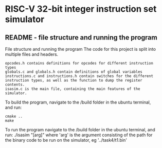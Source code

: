 # RISC-V 32-bit integer instruction set simulator


## README - file structure and running the program

File structure and running the program
The code for this project is split into multiple files and headers.

    opcodes.h contains definitions for opcodes for different instruction types
    globals.c and globals.h contain definitions of global variables
    instructions.c and instructions.h contain switches for the different instruction types, as well as the function to dump the register contents.
    isasim.c is the main file, containing the main features of the simulator.

To build the program, navigate to the /build folder in the ubuntu terminal, and run:
```
cmake ..
make
```

To run the program navigate to the /build folder in the ubuntu terminal, and run:
./isasim "[arg]"
where 'arg' is the argument consisting of the path for the binary code to be run on the simulator, eg '../task4/t1.bin'

